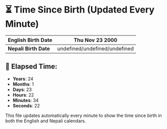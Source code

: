 # ⏳ Time Since Birth (Updated Every Minute)

| **English Birth Date** | Thu Nov 23 2000 |
|------------------------|-------------------------------------|
| **Nepali Birth Date**  | undefined/undefined/undefined                  |

## 📅 Elapsed Time:

- **Years**: 24
- **Months**: 1
- **Days**: 23
- **Hours**: 22
- **Minutes**: 34
- **Seconds**: 22

This file updates automatically every minute to show the time since birth in both the English and Nepali calendars.